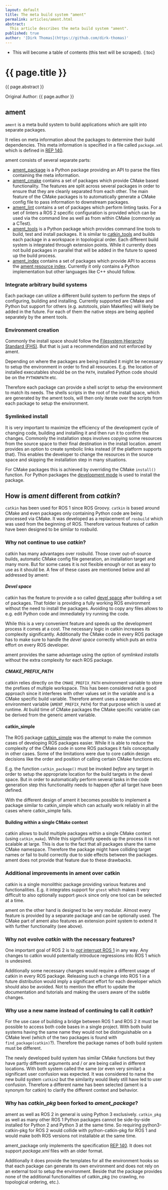 ```yaml
---
layout: default
title: The meta build system "ament"
permalink: articles/ament.html
abstract:
  This article describes the meta build system "ament".
published: true
author: '[Dirk Thomas](https://github.com/dirk-thomas)'
---
```


* This will become a table of contents (this text will be scraped).
{:toc}

# {{ page.title }}

<div class="abstract" markdown="1">
{{ page.abstract }}
</div>

Original Author: {{ page.author }}


## ament

`ament` is a meta build system to build applications which are split into separate packages.

It relies on meta information about the packages to determine their build dependencies.
This meta information is specified in a file called `package.xml` which is defined in [REP 140](http://www.ros.org/reps/rep-0140.html).

ament consists of several separate parts:

* [ament_package](https://github.com/ament/ament_package) is a Python package providing an API to parse the files containing the meta information.
* [ament_cmake](https://github.com/ament/ament_cmake) contains a set of packages which provide CMake based functionality.
  The features are split across several packages in order to ensure that they are cleanly separated from each other.
  The main feature of the CMake packages is to automatically generate a CMake config file to pass information to downstream packages.
* [ament_lint](https://github.com/ament/ament_lint) contains a set of packages which perform linting tasks.
  For a set of linters a ROS 2 specific configuration is provided which can be used via the command line as well as from within CMake (commonly as a CTest).
* [ament_tools](https://github.com/ament/ament_tools) is a Python package which provides command line tools to build, test and install packages.
  It is similar to [catkin_tools](https://github.com/catkin/catkin_tools) and builds each package in a workspace in topological order.
  Each different build system is integrated through extension points.
  While it currently does not build packages in parallel that will be added in the future to speed up the build process.
* [ament_index](https://github.com/ament/ament_index) contains a set of packages which provide API to access the [ament resource index](https://github.com/ament/ament_cmake/blob/master/ament_cmake_core/doc/resource_index.md).
  Currently it only contains a Python implementation but other languages like C++ should follow.


### Integrate arbitrary build systems

Each package can utilize a different build system to perform the steps of configuring, building and installing.
Currently supported are CMake and Python but support for others (e.g. autotools, plain Makefiles) will likely be added in the future.
For each of them the native steps are being applied separately by the ament tools.


### Environment creation

Commonly the install space should follow the [Filesystem Hierarchy Standard (FHS)](http://www.pathname.com/fhs/).
But that is just a recommendation and not enforced by ament.

Depending on where the packages are being installed it might be necessary to setup the environment in order to find all resources.
E.g. the location of installed executables should be on the `PATH`, installed Python code should be on the `PYTHONPATH` etc.

Therefore each package can provide a shell script to setup the environment to match its needs.
The shells scripts in the root of the install space, which are generated by the ament tools, will then only iterate over the scripts from each package to setup the environment.


### Symlinked install

It is very important to maximize the efficiency of the development cycle of changing code, building and installing it and then run it to confirm the changes.
Commonly the installation steps involves copying some resources from the source space to their final destination in the install location.
ament provides an option to create symbolic links instead (if the platform supports that).
This enables the developer to change the resources in the source space and skipping the installation step in many situations.

For CMake packages this is achieved by overriding the CMake `install()` function.
For Python packages the [development mode](http://pythonhosted.org//setuptools/setuptools.html#development-mode) is used to install the package.


## How is *ament* different from *catkin*?

`catkin` has been used for ROS 1 since ROS Groovy.
`catkin` is based around CMake and even packages only containing Python code are being processed via CMake.
It was developed as a replacement of `rosbuild` which was used from the beginning of ROS.
Therefore various features of catkin have been designed to be similar to rosbuild.


### Why not continue to use *catkin*?

catkin has many advantages over rosbuild.
Those cover out-of-source builds, automatic CMake config file generation, an installation target and many more.
But for some cases it is not flexible enough or not as easy to use as it should be.
A few of these cases are mentioned below and all addressed by ament:


#### *Devel space*

catkin has the feature to provide a so called [devel space](http://wiki.ros.org/catkin/workspaces#Development_.28Devel.29_Space) after building a set of packages.
That folder is providing a fully working ROS environment without the need to install the packages.
Avoiding to copy any files allows to e.g. edit Python code and immediately try running the code.

While this is a very convenient feature and speeds up the development process it comes at a cost.
The necessary logic in catkin increases its complexity significantly.
Additionally the CMake code in every ROS package has to make sure to handle the *devel space* correctly which puts an extra effort on every ROS developer.

ament provides the same advantage using the option of *symlinked installs* without the extra complexity for each ROS package.


#### *CMAKE_PREFIX_PATH*

catkin relies directly on the `CMAKE_PREFIX_PATH` environment variable to store the prefixes of multiple workspace.
This has been considered not a good approach since it interferes with other values set in the variable and is a CMake specific build variable.
Therefore ament uses a separate environment variable (`AMENT_PREFIX_PATH`) for that purpose which is used at runtime.
At build time of CMake packages the CMake specific variable can be derived from the generic ament variable.


#### catkin_simple

The ROS package [catkin_simple](https://github.com/catkin/catkin_simple) was the attempt to make the common cases of developing ROS packages easier.
While it is able to reduce the complexity of the CMake code in some ROS packages it fails conceptually in other cases.
Some of the limitations were due to core catkin design decisions like the order and position of calling certain CMake functions etc.

E.g. the function `catkin_package()` must be invoked *before* any target in order to setup the appropriate location for the build targets in the devel space.
But in order to automatically perform several tasks in the code generation step this functionality needs to happen *after* all target have been defined.

With the different design of ament it becomes possible to implement a package similar to catkin_simple which can actually work reliably in all the cases where catkin_simple fails.


#### Building within a single CMake context

catkin allows to build multiple packages within a single CMake context (using `catkin_make`).
While this significantly speeds up the process it is not scalable at large.
This is due to the fact that all packages share the same CMake namespace.
Therefore the package might have colliding target names or fail to build correctly due to side effects between the packages.
ament does not provide that feature due to these drawbacks.


### Additional improvements in ament over catkin

catkin is a single monolithic package providing various features and functionalities.
E.g. it integrates support for `gtest` which makes it very difficult to also optionally support `gmock` since only one tool can be selected at a time.

ament on the other hand is designed to be very modular.
Almost every feature is provided by a separate package and can be optionally used.
The CMake part of ament also features an extension point system to extend it with further functionality (see above).


### Why not evolve *catkin* with the necessary features?

One important goal of ROS 2 is to [*not* interrupt ROS 1](http://design.ros2.org/articles/why_ros2.html) in any way.
Any changes to catkin would potentially introduce regressions into ROS 1 which is undesired.

Additionally some necessary changes would require a different usage of catkin in every ROS package.
Releasing such a change into ROS 1 in a future distribution would imply a significant effort for each developer which should also be avoided.
Not to mention the effort to update the documentation and tutorials and making the users aware of the subtle changes.


### Why use a new name instead of continuing to call it *catkin*?

For the use case of building a bridge between ROS 1 and ROS 2 it must be possible to access both code bases in a single project.
With both build systems having the same name they would not be distinguishable on a CMake level (which of the two packages is found with `find_package(catkin)`?).
Therefore the package names of both build system must be different.

The newly developed build system has similar CMake functions but they have partly different arguments and / or are being called in different locations.
With both system called the same (or even very similar) a significant user confusion was expected.
It was considered to name the new build system `catkin2` but the similarity would likely still have led to user confusion.
Therefore a different name has been selected (ament is a synonym for catkin) to clarify the different context and behavior.


### Why has *catkin_pkg* been forked to *ament_package*?

ament as well as ROS 2 in general is using Python 3 exclusively.
`catkin_pkg` as well as many other ROS 1 Python packages cannot be side-by-side installed for Python 2 and Python 3 at the same time.
So requiring python3-catkin-pkg for ROS 2 would collide with python-catkin-pkg for ROS 1 and would make both ROS versions not installable at the same time.

ament_package only implements the specification [REP 140](http://www.ros.org/reps/rep-0140.html).
It does not support *package.xml* files with an older format.

Additionally it does provide the templates for all the environment hooks so that each package can generate its own environment and does not rely on an external tool to setup the environment.
Beside that the package provides none of the additional functionalities of catkin_pkg (no crawling, no topological ordering, etc.).
